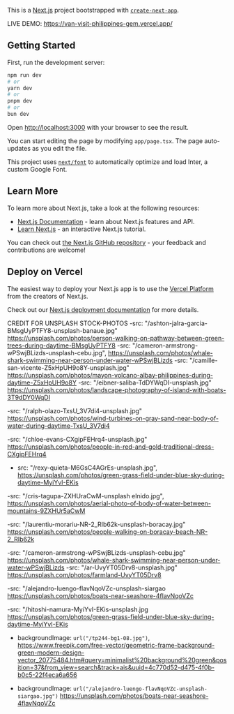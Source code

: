 This is a [Next.js](https://nextjs.org/) project bootstrapped with [`create-next-app`](https://github.com/vercel/next.js/tree/canary/packages/create-next-app).

  LIVE DEMO: https://van-visit-philippines-gem.vercel.app/

## Getting Started

First, run the development server:

```bash
npm run dev
# or
yarn dev
# or
pnpm dev
# or
bun dev
```

Open [http://localhost:3000](http://localhost:3000) with your browser to see the result.

You can start editing the page by modifying `app/page.tsx`. The page auto-updates as you edit the file.

This project uses [`next/font`](https://nextjs.org/docs/basic-features/font-optimization) to automatically optimize and load Inter, a custom Google Font.

## Learn More

To learn more about Next.js, take a look at the following resources:

- [Next.js Documentation](https://nextjs.org/docs) - learn about Next.js features and API.
- [Learn Next.js](https://nextjs.org/learn) - an interactive Next.js tutorial.

You can check out [the Next.js GitHub repository](https://github.com/vercel/next.js/) - your feedback and contributions are welcome!

## Deploy on Vercel

The easiest way to deploy your Next.js app is to use the [Vercel Platform](https://vercel.com/new?utm_medium=default-template&filter=next.js&utm_source=create-next-app&utm_campaign=create-next-app-readme) from the creators of Next.js.

Check out our [Next.js deployment documentation](https://nextjs.org/docs/deployment) for more details.

CREDIT FOR UNSPLASH STOCK-PHOTOS
-src: "/ashton-jalra-garcia-BMsgUyPTFY8-unsplash-banaue.jpg" 
https://unsplash.com/photos/person-walking-on-pathway-between-green-trees-during-daytime-BMsgUyPTFY8
-src: "/cameron-armstrong-wPSwjBLizds-unsplash-cebu.jpg",
https://unsplash.com/photos/whale-shark-swimming-near-person-under-water-wPSwjBLizds
-src: "/camille-san-vicente-Z5xHpUH9o8Y-unsplash.jpg"
https://unsplash.com/photos/mayon-volcano-albay-philippines-during-daytime-Z5xHpUH9o8Y
-src: "/eibner-saliba-TdDYWqDI-unsplash.jpg"
https://unsplash.com/photos/landscape-photography-of-island-with-boats-3T9dDY0WqDI

-src: "/ralph-olazo-TxsU_3V7di4-unsplash.jpg"
https://unsplash.com/photos/wind-turbines-on-gray-sand-near-body-of-water-during-daytime-TxsU_3V7di4

-src: "/chloe-evans-CXgipFEHrq4-unsplash.jpg"
https://unsplash.com/photos/people-in-red-and-gold-traditional-dress-CXgipFEHrq4

- src: "/rexy-quieta-M6GsC4AGrEs-unsplash.jpg",
https://unsplash.com/photos/green-grass-field-under-blue-sky-during-daytime-MyiYvI-EKis

-src: "/cris-tagupa-ZXHUraCwM-unsplash elnido.jpg",
https://unsplash.com/photos/aerial-photo-of-body-of-water-between-mountains-9ZXHUr5aCwM

-src: "/laurentiu-morariu-NR-2_RIb62k-unsplash-boracay.jpg"
https://unsplash.com/photos/people-walking-on-boracay-beach-NR-2_RIb62k

-src: "/cameron-armstrong-wPSwjBLizds-unsplash-cebu.jpg"
https://unsplash.com/photos/whale-shark-swimming-near-person-under-water-wPSwjBLizds
-src: "/ar-UvyYT05Drv8-unsplash.jpg"
https://unsplash.com/photos/farmland-UvyYT05Drv8

-src: "/alejandro-luengo-flavNqoVZc-unsplash-siargao
https://unsplash.com/photos/boats-near-seashore-4flavNqoVZc

-src: "/hitoshi-namura-MyiYvI-EKis-unsplash.jpg
https://unsplash.com/photos/green-grass-field-under-blue-sky-during-daytime-MyiYvI-EKis

- backgroundImage: `url("/tp244-bg1-08.jpg")`,
https://www.freepik.com/free-vector/geometric-frame-background-green-modern-design-vector_20775484.htm#query=minimalist%20background%20green&position=37&from_view=search&track=ais&uuid=4c770d52-d475-4f0b-b0c5-22f4eca6a656


-  backgroundImage: `url("/alejandro-luengo-flavNqoVZc-unsplash-siargao.jpg")`
https://unsplash.com/photos/boats-near-seashore-4flavNqoVZc

